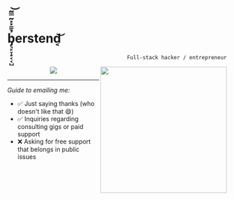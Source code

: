 <h1>b̡͉̙̞͙͔͔̺̉͌̽̽͂̿͂͝erstend͔͝</h1>
<p align="right">
 <code align="right">Full-stack hacker / entrepreneur</code>
</p>
<a href="https://github.com/berstend"><img src="https://i.imgur.com/B9KXKGS.jpg" height="290px" align="right" /></a>
<p align="center">
  <a href="https://github.com/berstend"><img src="https://github-readme-stats.vercel.app/api?username=berstend&count_private=true&theme=default&hide_border=true&hide=issues,contribs&include_all_commits=true&title_color=000000&hide_title=true&show_icons=false" /></a>
</p>

<hr>

_Guide to emailing me:_

- ✅ Just saying thanks (who doesn't like that 😄)
- ✅ Inquiries regarding consulting gigs or paid support
- ❌ Asking for free support that belongs in public issues
